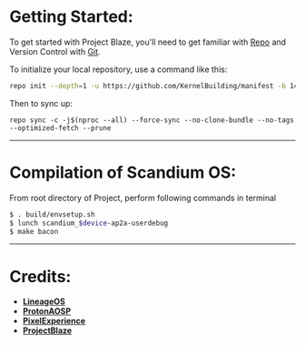 Getting Started:
===============

To get started with Project Blaze, you'll need to get familiar with [Repo](https://source.android.com/source/using-repo.html) and Version Control with [Git](https://source.android.com/source/version-control.html).

To initialize your local repository, use a command like this:

```bash
repo init --depth=1 -u https://github.com/KernelBuilding/manifest -b 14
```

Then to sync up:

```
repo sync -c -j$(nproc --all) --force-sync --no-clone-bundle --no-tags --optimized-fetch --prune
```

---------------------------------------------------------------------------------------
 Compilation of Scandium OS:
 ==================

From root directory of Project, perform following commands in terminal

```bash
$ . build/envsetup.sh
$ lunch scandium_$device-ap2a-userdebug
$ make bacon
```
---------------------------------------------------------------------------------------

# Credits:

 * [**LineageOS**](https://github.com/LineageOS)
 * [**ProtonAOSP**](https://github.com/ProtonAOSP)
 * [**PixelExperience**](https://github.com/PixelExperience)
 * [**ProjectBlaze**](https://github.com/ProjectBlaze)
